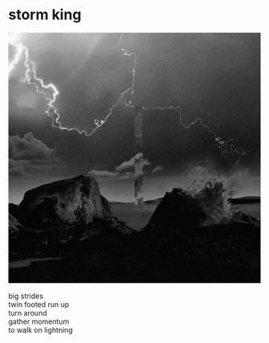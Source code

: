 # storm king
![storm king](images/storm%20king.jpeg)

big strides<br/>
twin footed run up<br/>
turn around<br/>
gather momentum<br/>
to walk on lightning
